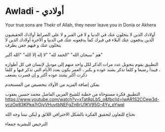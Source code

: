 # Awladi - أولادي
Your true sons are Thekr of Allah, they never leave you in Donia or Akhera 

أولادك الذين لا يتخلون عنك في الدنيا و لا في القبر و لا على الصراط
أولادك الحقيقيون الذين يدفعون عنك البلاء في قبرك كما يدفعونه عنك في الدنيا و الآخرة
أولادك الذين لا يتخلون عنك و فيهم جفن يطرف

 هم
"سبحان الله"
"الحمد لله"
"لا إله إلا الله"
"الله أكبر"

التطبيق يقوم بتحويل عدد مرات الذكر لكل واحد منهم إلى موديل لإنسان في كل أطواره ، فيبدأ رضيعا و كلما تذكر يشتد عوده و يكبر ، العمر يكون بعدد الأيام التي تذكر فيها و كلما ذكرت أكثر يشتد عوده أكثر و إن قصرت يضعف 

يمكن إضافة المزيد من الأولاد بتخصيص من المستخدم

التطبيق فكرة مستوحاة من خطبة للشيخ المربي الفاضل محمد حسين يعقوب
https://www.youtube.com/watch?v=xTat8pLb5_o&fbclid=IwAR1S2CCew3d-yczOp83KPkq7rOjyVHuvtbNEFgZn6rU1KV95G-4Yy_pYwqI

نحتاج للتعاون لتحقيق الفكرة بالشكل الاحترافي اللائق و ليكن نيتنا وجه الله

الترخيص للبشرية جمعاء